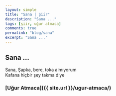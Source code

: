 ```yaml
---
layout: simple
title: "Sana | Şiir"
description: "Sana ..."
tags: [şiir, uğur atmaca]
comments: true
permalink: "blog/sana"
excerpt: "Sana ..."
---
```


## Sana ...
Sana,
Şapka, bere, toka almıyorum  
Kafana hiçbir şey takma diye

### [Uğur Atmaca]({{ site.url }}/ugur-atmaca/)